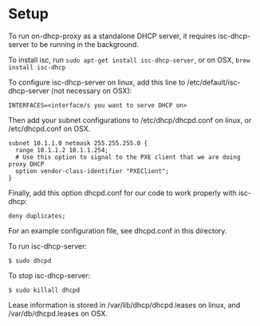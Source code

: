 Setup
======

To run on-dhcp-proxy as a standalone DHCP server, it requires isc-dhcp-server to be
running in the background.

To install isc, run `sudo apt-get install isc-dhcp-server`, or on OSX, `brew install isc-dhcp`

To configure isc-dhcp-server on linux, add this line to /etc/default/isc-dhcp-server (not necessary on OSX):

```
INTERFACES=<interface/s you want to serve DHCP on>
```

Then add your subnet configurations to /etc/dhcp/dhcpd.conf on linux, or /etc/dhcpd.conf on OSX.

```
subnet 10.1.1.0 netmask 255.255.255.0 {
  range 10.1.1.2 10.1.1.254;
  # Use this option to signal to the PXE client that we are doing proxy DHCP
  option vendor-class-identifier "PXEClient";
}
```

Finally, add this option dhcpd.conf for our code to work properly with isc-dhcp:

```
deny duplicates;
```

For an example configuration file, see dhcpd.conf in this directory.

To run isc-dhcp-server:

`$ sudo dhcpd`

To stop isc-dhcp-server:

`$ sudo killall dhcpd`

Lease information is stored in /var/lib/dhcp/dhcpd.leases on linux, and /var/db/dhcpd.leases on OSX.
